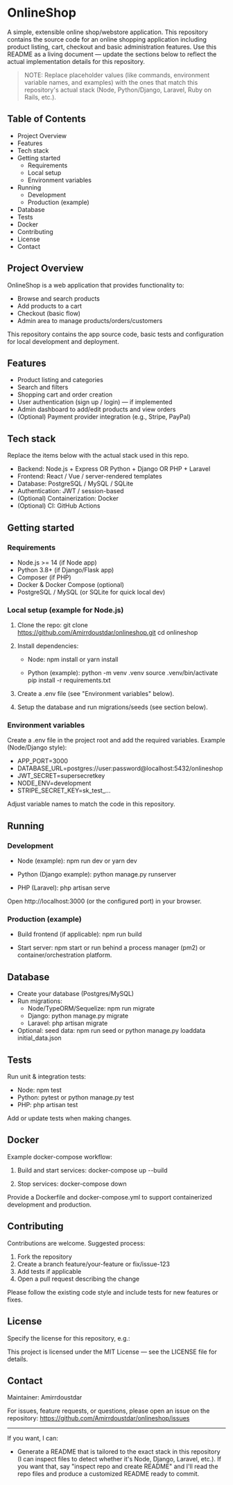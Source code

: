 # OnlineShop

A simple, extensible online shop/webstore application. This repository contains the source code for an online shopping application including product listing, cart, checkout and basic administration features. Use this README as a living document — update the sections below to reflect the actual implementation details for this repository.

> NOTE: Replace placeholder values (like commands, environment variable names, and examples) with the ones that match this repository's actual stack (Node, Python/Django, Laravel, Ruby on Rails, etc.).

## Table of Contents

- Project Overview
- Features
- Tech stack
- Getting started
  - Requirements
  - Local setup
  - Environment variables
- Running
  - Development
  - Production (example)
- Database
- Tests
- Docker
- Contributing
- License
- Contact

## Project Overview

OnlineShop is a web application that provides functionality to:
- Browse and search products
- Add products to a cart
- Checkout (basic flow)
- Admin area to manage products/orders/customers

This repository contains the app source code, basic tests and configuration for local development and deployment.

## Features

- Product listing and categories
- Search and filters
- Shopping cart and order creation
- User authentication (sign up / login) — if implemented
- Admin dashboard to add/edit products and view orders
- (Optional) Payment provider integration (e.g., Stripe, PayPal)

## Tech stack

Replace the items below with the actual stack used in this repo.

- Backend: Node.js + Express OR Python + Django OR PHP + Laravel
- Frontend: React / Vue / server-rendered templates
- Database: PostgreSQL / MySQL / SQLite
- Authentication: JWT / session-based
- (Optional) Containerization: Docker
- (Optional) CI: GitHub Actions

## Getting started

### Requirements

- Node.js >= 14 (if Node app)
- Python 3.8+ (if Django/Flask app)
- Composer (if PHP)
- Docker & Docker Compose (optional)
- PostgreSQL / MySQL (or SQLite for quick local dev)

### Local setup (example for Node.js)

1. Clone the repo:
   git clone https://github.com/Amirrdoustdar/onlineshop.git
   cd onlineshop

2. Install dependencies:
   - Node:
     npm install
     or
     yarn install

   - Python (example):
     python -m venv .venv
     source .venv/bin/activate
     pip install -r requirements.txt

3. Create a .env file (see "Environment variables" below).

4. Setup the database and run migrations/seeds (see section below).

### Environment variables

Create a .env file in the project root and add the required variables. Example (Node/Django style):

- APP_PORT=3000
- DATABASE_URL=postgres://user:password@localhost:5432/onlineshop
- JWT_SECRET=supersecretkey
- NODE_ENV=development
- STRIPE_SECRET_KEY=sk_test_...

Adjust variable names to match the code in this repository.

## Running

### Development

- Node (example):
  npm run dev
  or
  yarn dev

- Python (Django example):
  python manage.py runserver

- PHP (Laravel):
  php artisan serve

Open http://localhost:3000 (or the configured port) in your browser.

### Production (example)

- Build frontend (if applicable):
  npm run build

- Start server:
  npm start
  or run behind a process manager (pm2) or container/orchestration platform.

## Database

- Create your database (Postgres/MySQL)
- Run migrations:
  - Node/TypeORM/Sequelize: npm run migrate
  - Django: python manage.py migrate
  - Laravel: php artisan migrate
- Optional: seed data:
  npm run seed
  or
  python manage.py loaddata initial_data.json

## Tests

Run unit & integration tests:

- Node:
  npm test
- Python:
  pytest or python manage.py test
- PHP:
  php artisan test

Add or update tests when making changes.

## Docker

Example docker-compose workflow:

1. Build and start services:
   docker-compose up --build

2. Stop services:
   docker-compose down

Provide a Dockerfile and docker-compose.yml to support containerized development and production.

## Contributing

Contributions are welcome. Suggested process:
1. Fork the repository
2. Create a branch feature/your-feature or fix/issue-123
3. Add tests if applicable
4. Open a pull request describing the change

Please follow the existing code style and include tests for new features or fixes.

## License

Specify the license for this repository, e.g.:

This project is licensed under the MIT License — see the LICENSE file for details.

## Contact

Maintainer: Amirrdoustdar

For issues, feature requests, or questions, please open an issue on the repository: https://github.com/Amirrdoustdar/onlineshop/issues

---

If you want, I can:
- Generate a README that is tailored to the exact stack in this repository (I can inspect files to detect whether it's Node, Django, Laravel, etc.). If you want that, say "inspect repo and create README" and I'll read the repo files and produce a customized README ready to commit.
